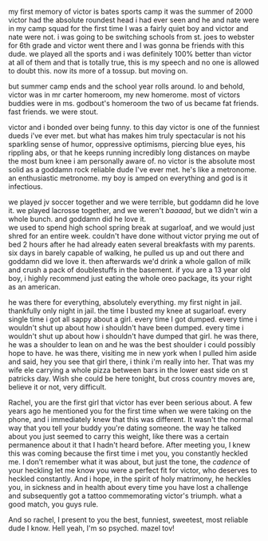 my first memory of victor is bates sports camp
it was the summer of 2000
victor had the absolute roundest head i had ever seen and he and nate were in my camp squad for the first time
I was a fairly quiet boy and victor and nate were not. 
i was going to be switching schools from st. joes to webster for 6th grade and victor went there and I was gonna be friends with this dude. 
we played all the sports and i was definitely 100% better than victor at all of them and that is totally true, this is my speech and no one is allowed to doubt this.
now its more of a tossup.
but moving on. 

but summer camp ends and the school year rolls around.
 lo and behold, victor was in mr carter homeroom, my new homerome. 
 most of victors buddies were in ms. godbout's homeroom
the two of us became fat friends. fast friends. we were stout.

victor and i bonded over being funny.
to this day victor is one of the funniest dueds i've ever met.
but what has makes him truly spectacular is not his sparkling sense of humor, oppressive optimisms, piercing blue eyes, his rippling abs, or that he keeps running incredibly long distances on maybe the most bum knee i am personally aware of.
no victor is the absolute most solid as a goddamn rock reliable dude I've ever met.
he's like a metronome. an enthusiastic metronome. my boy is amped on everything and god is it infectious. 

we played jv soccer together and we were terrible, but goddamn did he love it. 
we played lacrosse together, and we weren't *baaaad*, but we didn't win a whole bunch. and goddamn did he love it.  
we used to spend high school spring break at sugarloaf, and we would just shred for an entire week. 
couldn't have done without victor prying me out of bed 2 hours after he had already eaten several breakfasts with my parents. 
six days in barely capable of walking, he pulled us up and out there and goddamn did we love it. 
then afterwards we'd drink a whole gallon of milk and crush a pack of doublestuffs in the basement. 
if you are a 13 year old boy, i highly recommend just eating the whole oreo package, its your right as an american.

he was there for everything, absolutely everything. 
my first night in jail. thankfully only night in jail.
the time I busted my knee at sugarloaf.
every single time i got all sappy about a girl. 
every time I got dumped. 
every time i wouldn't shut up about how i shouldn't have been dumped.
every time i wouldn't shut up about how i shouldn't have dumped that girl.
he was there, he was a shoulder to lean on and he was the best shoulder i could possibly hope to have.
he was there, visiting me in new york when I pulled him aside and said, hey you see that girl there, i think i'm really into her.
That was my wife ele carrying a whole pizza between bars in the lower east side on st patricks day.
Wish she could be here tonight, but cross country moves are, believe it or not, very difficult. 

Rachel, you are the first girl that victor has ever been serious about.
A few years ago he mentioned you for the first time when we were taking on the phone, and i immediately knew that this was different. 
It wasn't the normal way that you tell your buddy you're dating someone.
the way he talked about you just seemed to carry this weight, like there was a certain permanence about it that I hadn't heard before.
After meeting you, I knew this was coming because the first time i met you, you constantly heckled me. 
I don’t remember what it was about, but just the tone, the *cadence* of your heckling let me know you were a perfect fit for victor, who deserves to heckled constantly.
And i hope, in the spirit of holy matrimony, he heckles you, in sickness and in health about every time you have lost a challenge and subsequently got a tattoo commemorating victor's triumph.
what a good match, you guys rule.

And so rachel, I present to you the best, funniest, sweetest, most reliable dude I know. 
Hell yeah, I'm so psyched.
mazel tov!
